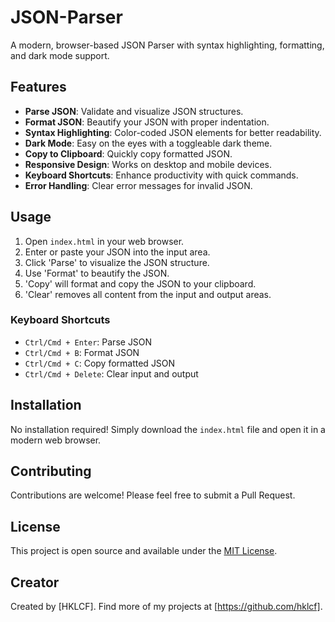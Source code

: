 # JSON-Parser
A modern, browser-based JSON Parser with syntax highlighting, formatting, and dark mode support.

## Features
- **Parse JSON**: Validate and visualize JSON structures.
- **Format JSON**: Beautify your JSON with proper indentation.
- **Syntax Highlighting**: Color-coded JSON elements for better readability.
- **Dark Mode**: Easy on the eyes with a toggleable dark theme.
- **Copy to Clipboard**: Quickly copy formatted JSON.
- **Responsive Design**: Works on desktop and mobile devices.
- **Keyboard Shortcuts**: Enhance productivity with quick commands.
- **Error Handling**: Clear error messages for invalid JSON.

## Usage
1. Open `index.html` in your web browser.
2. Enter or paste your JSON into the input area.
3. Click 'Parse' to visualize the JSON structure.
4. Use 'Format' to beautify the JSON.
5. 'Copy' will format and copy the JSON to your clipboard.
6. 'Clear' removes all content from the input and output areas.

### Keyboard Shortcuts
- `Ctrl/Cmd + Enter`: Parse JSON
- `Ctrl/Cmd + B`: Format JSON
- `Ctrl/Cmd + C`: Copy formatted JSON
- `Ctrl/Cmd + Delete`: Clear input and output

## Installation
No installation required! Simply download the `index.html` file and open it in a modern web browser.

## Contributing
Contributions are welcome! Please feel free to submit a Pull Request.

## License
This project is open source and available under the [MIT License](LICENSE).

## Creator
Created by [HKLCF]. Find more of my projects at [https://github.com/hklcf].
